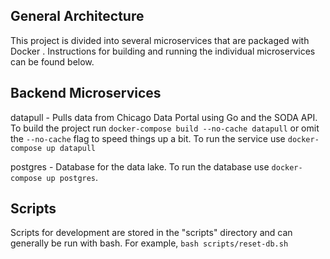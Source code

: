 General Architecture
---
This project is divided into several microservices that are packaged with Docker
. Instructions for building and running the individual microservices can be
found below.

Backend Microservices
---
datapull - Pulls data from Chicago Data Portal using Go and the SODA API. To
    build the project run `docker-compose build --no-cache datapull` or omit the
    `--no-cache` flag to speed things up a bit. To run the service use
    `docker-compose up datapull`

postgres - Database for the data lake. To run the database use
    `docker-compose up postgres`.

Scripts
---
Scripts for development are stored in the "scripts" directory and can generally
be run with bash. For example, `bash scripts/reset-db.sh`
